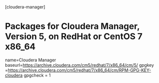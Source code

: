 [cloudera-manager]
# Packages for Cloudera Manager, Version 5, on RedHat or CentOS 7 x86_64         
name=Cloudera Manager
baseurl=https://archive.cloudera.com/cm5/redhat/7/x86_64/cm/5/
gpgkey =https://archive.cloudera.com/cm5/redhat/7/x86_64/cm/RPM-GPG-KEY-cloudera 
gpgcheck = 1


